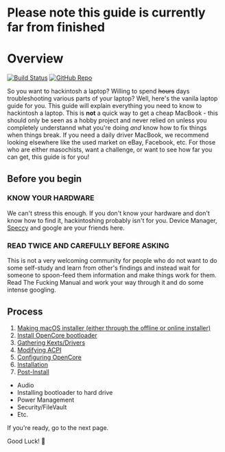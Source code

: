 # Please note this guide is currently far from finished

# Overview

[![Build Status](https://img.shields.io/travis/com/dortania/vanilla-laptop-guide?style=flat-square)](https://travis-ci.com/dortania/vanilla-laptop-guide)
[![GitHub Repo](https://img.shields.io/badge/GitHub-vanilla--laptop--guide-blue?style=flat-square&logo=github)](https://github.com/dortania/vanilla-laptop-guide)

So you want to hackintosh a laptop? Willing to spend ~~hours~~ days troubleshooting various parts of your laptop? Well, here's the vanila laptop guide for you. This guide will explain everything you need to know to hackintosh a laptop. This is **not** a quick way to get a cheap MacBook - this should only be seen as a hobby project and never relied on unless you completely understannd what you're doing *and* know how to fix things when things break. If you need a daily driver MacBook, we recommend looking elsewhere like the used market on eBay, Facebook, etc. For those who are either masochists, want a challenge, or want to see how far you can get, this guide is for you!

## Before you begin

### **KNOW YOUR HARDWARE**

We can't stress this enough. If you don't know your hardware and don't know how to find it, hackintoshing probably isn't for you. Device Manager, [Speccy](https://www.ccleaner.com/speccy) and google are your friends here.

### **READ TWICE AND CAREFULLY BEFORE ASKING**

This is not a very welcoming community for people who do not want to do some self-study and learn from other's findings and instead wait for someone to spoon-feed them information and make things work for them. Read The Fucking Manual and work your way through it and do some intense googling.

## Process
1. [Making macOS installer (either through the offline or online installer)](/preparations/installer-overview.html)
2. [Install OpenCore bootloader](/preparations/opencore-efi.html)
3. [Gathering Kexts/Drivers](/OpenCore/ktext.html)
4. [Modifying ACPI](https://acpi.dortania.ml/)
5. [Configuring OpenCore](/OpenCore/config.html)
6. [Installation](/installation/installation-process.html)
7. [Post-Install](/post-install/)
  * Audio
  * Installing bootloader to hard drive
  * Power Management
  * Security/FileVault
  * Etc.

If you're ready, go to the next page.

Good Luck! 🎊
